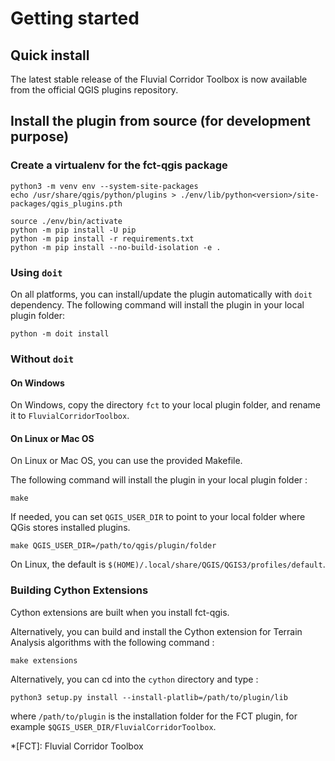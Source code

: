 # Getting started

## Quick install

The latest stable release of the Fluvial Corridor Toolbox is now available from the official QGIS plugins repository. 

## Install the plugin from source (for development purpose)

### Create a virtualenv for the fct-qgis package

    python3 -m venv env --system-site-packages
    echo /usr/share/qgis/python/plugins > ./env/lib/python<version>/site-packages/qgis_plugins.pth

    source ./env/bin/activate
    python -m pip install -U pip
    python -m pip install -r requirements.txt
    python -m pip install --no-build-isolation -e .


### Using `doit`

On all platforms, you can install/update the plugin automatically with `doit` dependency.
The following command will install the plugin in your local plugin folder:

    python -m doit install

### Without `doit`

#### On Windows

On Windows, copy the directory `fct` to your local plugin folder,
and rename it to `FluvialCorridorToolbox`.

#### On Linux or Mac OS

On Linux or Mac OS, you can use the provided Makefile.

The following command will install the plugin in your local plugin folder :

    make

If needed, you can set `QGIS_USER_DIR`
to point to your local folder where QGis stores installed plugins.

	make QGIS_USER_DIR=/path/to/qgis/plugin/folder

On Linux, the default is `$(HOME)/.local/share/QGIS/QGIS3/profiles/default`.

### Building Cython Extensions

Cython extensions are built when you install fct-qgis. 

Alternatively, you can build and install the Cython extension for Terrain Analysis algorithms
with the following command :

    make extensions

Alternatively, you can cd into the `cython` directory and type :

	python3 setup.py install --install-platlib=/path/to/plugin/lib

where `/path/to/plugin` is the installation folder for the FCT plugin,
for example `$QGIS_USER_DIR/FluvialCorridorToolbox`.

*[FCT]: Fluvial Corridor Toolbox